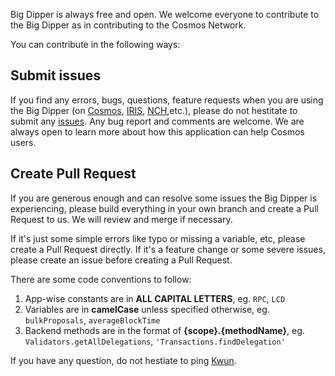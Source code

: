 Big Dipper is always free and open. We welcome everyone to contribute to the Big Dipper as in contributing to the Cosmos Network.

You can contribute in the following ways:

## Submit issues
If you find any errors, bugs, questions, feature requests when you are using the Big Dipper (on [Cosmos](https://cosmos.bigdipper.live), [IRIS](https://iris.bigdipper.live), [NCH](https://explorer.netcloth.org),etc.), please do not hestitate to submit any [issues](https://github.com/forbole/big_dipper/issues). Any bug report and comments are welcome. We are always open to learn more about how this application can help Cosmos users.

## Create Pull Request
If you are generous enough and can resolve some issues the Big Dipper is experiencing, please build everything in your own branch and create a Pull Request to us. We will review and merge if necessary. 

If it's just some simple errors like typo or missing a variable, etc, please create a Pull Request directly. If it's a feature change or some severe issues, please create an issue before creating a Pull Request.

There are some code conventions to follow:

1. App-wise constants are in **ALL CAPITAL LETTERS**, eg. `RPC`, `LCD`
2. Variables are in **camelCase** unless specified otherwise, eg. `bulkProposals`, `averageBlockTime`
3. Backend methods are in the format of **{scope}.{methodName}**, eg. `Validators.getAllDelegations`, `'Transactions.findDelegation'`

If you have any question, do not hestiate to ping [Kwun](https://github.com/kwunyeung). 
